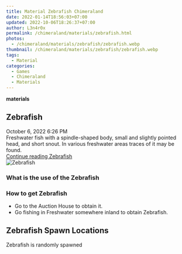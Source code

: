 ```yaml
---
title: Material Zebrafish Chimeraland
date: 2022-01-14T18:56:03+07:00
updated: 2022-10-06T18:26:37+07:00
author: L3n4r0x
permalink: /chimeraland/materials/zebrafish.html
photos:
  - /chimeraland/materials/zebrafish/zebrafish.webp
thumbnail: /chimeraland/materials/zebrafish/zebrafish.webp
tags:
  - Material
categories:
  - Games
  - Chimeraland
  - Materials
---
```


<section id="bootstrap-wrapper">
  <link
    rel="stylesheet"
    href="https://rawcdn.githack.com/dimaslanjaka/Web-Manajemen/0c3b5aa1813bd4abcd2c11bf3e37928b15c28664/css/bootstrap-5-3-0-alpha3-wrapper.css"
  />
  <div
    class="row g-0 border rounded overflow-hidden flex-md-row mb-4 shadow-sm position-relative bg-light text-dark"
  >
    <div class="col p-4 d-flex flex-column position-static">
      <strong class="d-inline-block mb-2 text-success">materials</strong>
      <h2 class="mb-0">Zebrafish</h2>
      <div class="mb-1 text-muted">October 6, 2022 6:26 PM</div>
      <div class="mb-2 border p-1">
        Freshwater fish with a spindle-shaped body, small and slightly pointed
        head, and short snout. In various freshwater areas traces of it may be
        found.
      </div>
      <a
        href="/chimeraland/materials/zebrafish.html"
        class="stretched-link d-none"
        >Continue reading Zebrafish</a
      >
    </div>
    <div class="col-auto d-none d-lg-block">
      <img
        src="/chimeraland/materials/zebrafish/zebrafish.webp"
        alt="Zebrafish"
      />
    </div>
  </div>
  <div class="row bg-light text-dark">
    <div class="col-lg-6 col-12 mb-2">
      <div class="card">
        <div class="card-body">
          <h3 class="card-title">What is the use of the Zebrafish</h3>
          <div class="card-text"><ul></ul></div>
        </div>
      </div>
    </div>
    <div class="col-lg-6 col-12 mb-2">
      <div class="card">
        <div class="card-body">
          <h3 class="card-title">How to get Zebrafish</h3>
          <div class="card-text">
            <ul>
              <li>Go to the Auction House to obtain it.</li>
              <li>
                Go fishing in Freshwater somewhere inland to obtain Zebrafish.
              </li>
            </ul>
          </div>
        </div>
      </div>
    </div>
    <div class="col-12 mb-2">
      <h2>Zebrafish Spawn Locations</h2>
      <p>Zebrafish is randomly spawned</p>
    </div>
  </div>
</section>